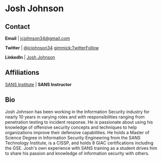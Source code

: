 Josh Johnson
============

Contact
-------
**Email** | [jcjohnson34@gmail.com](mailto:jcjohnson34@gmail.com)

**Twitter** | [@jcjohnson34](https://twitter.com/jcjohnson34) [gimmick:TwitterFollow](@jcjohnson34)

**LinkedIn** | [Josh Johnson](https://www.linkedin.com/in/jcjohnson34/)

Affiliations
-------
[SANS Institute](https://www.sans.org/instructors/josh-johnson) | **SANS Instructor**

Bio
-----------
 
Josh Johnson has been working in the Information Security industry for nearly 10 years in varying roles and with responsibilities ranging from penetration testing to incident response. He is passionate about using his knowledge of offensive security concepts and techniques to help organizations improve their defensive capabilities. He holds a Master of Science Degree in Information Security Engineering from the SANS Technology Institute, is a CISSP, and holds 8 GIAC certifications including the GSE. Josh's own experience with SANS training as a student drives him to share his passion and knowledge of information security with others.

